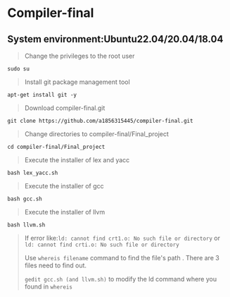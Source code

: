 # Compiler-final
## System environment:Ubuntu22.04/20.04/18.04

>Change the privileges to the root user

```sudo su```

>Install git package management tool

```apt-get install git -y```

>Download compiler-final.git

```git clone https://github.com/a1856315445/compiler-final.git```

>Change directories to compiler-final/Final_project

```cd compiler-final/Final_project```

>Execute the installer of lex and yacc

```bash lex_yacc.sh```

>Execute the installer of gcc

```bash gcc.sh```

>Execute the installer of llvm

```bash llvm.sh```

>If error like:```ld: cannot find crt1.o: No such file or directory``` or ```ld: cannot find crti.o: No such file or directory```
>
>Use ```whereis filename``` command to find the file's path . There are 3 files need to find out.
>
>```gedit gcc.sh (and llvm.sh)``` to modify the ld command where you found in ```whereis``` 
